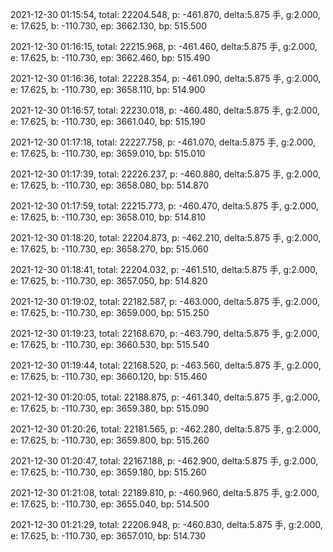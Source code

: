 2021-12-30 01:15:54, total: 22204.548, p: -461.870, delta:5.875 手, g:2.000, e: 17.625, b: -110.730, ep: 3662.130, bp: 515.500

2021-12-30 01:16:15, total: 22215.968, p: -461.460, delta:5.875 手, g:2.000, e: 17.625, b: -110.730, ep: 3662.460, bp: 515.490

2021-12-30 01:16:36, total: 22228.354, p: -461.090, delta:5.875 手, g:2.000, e: 17.625, b: -110.730, ep: 3658.110, bp: 514.900

2021-12-30 01:16:57, total: 22230.018, p: -460.480, delta:5.875 手, g:2.000, e: 17.625, b: -110.730, ep: 3661.040, bp: 515.190

2021-12-30 01:17:18, total: 22227.758, p: -461.070, delta:5.875 手, g:2.000, e: 17.625, b: -110.730, ep: 3659.010, bp: 515.010

2021-12-30 01:17:39, total: 22226.237, p: -460.880, delta:5.875 手, g:2.000, e: 17.625, b: -110.730, ep: 3658.080, bp: 514.870

2021-12-30 01:17:59, total: 22215.773, p: -460.470, delta:5.875 手, g:2.000, e: 17.625, b: -110.730, ep: 3658.010, bp: 514.810

2021-12-30 01:18:20, total: 22204.873, p: -462.210, delta:5.875 手, g:2.000, e: 17.625, b: -110.730, ep: 3658.270, bp: 515.060

2021-12-30 01:18:41, total: 22204.032, p: -461.510, delta:5.875 手, g:2.000, e: 17.625, b: -110.730, ep: 3657.050, bp: 514.820

2021-12-30 01:19:02, total: 22182.587, p: -463.000, delta:5.875 手, g:2.000, e: 17.625, b: -110.730, ep: 3659.000, bp: 515.250

2021-12-30 01:19:23, total: 22168.670, p: -463.790, delta:5.875 手, g:2.000, e: 17.625, b: -110.730, ep: 3660.530, bp: 515.540

2021-12-30 01:19:44, total: 22168.520, p: -463.560, delta:5.875 手, g:2.000, e: 17.625, b: -110.730, ep: 3660.120, bp: 515.460

2021-12-30 01:20:05, total: 22188.875, p: -461.340, delta:5.875 手, g:2.000, e: 17.625, b: -110.730, ep: 3659.380, bp: 515.090

2021-12-30 01:20:26, total: 22181.565, p: -462.280, delta:5.875 手, g:2.000, e: 17.625, b: -110.730, ep: 3659.800, bp: 515.260

2021-12-30 01:20:47, total: 22167.188, p: -462.900, delta:5.875 手, g:2.000, e: 17.625, b: -110.730, ep: 3659.180, bp: 515.260

2021-12-30 01:21:08, total: 22189.810, p: -460.960, delta:5.875 手, g:2.000, e: 17.625, b: -110.730, ep: 3655.040, bp: 514.500

2021-12-30 01:21:29, total: 22206.948, p: -460.830, delta:5.875 手, g:2.000, e: 17.625, b: -110.730, ep: 3657.010, bp: 514.730